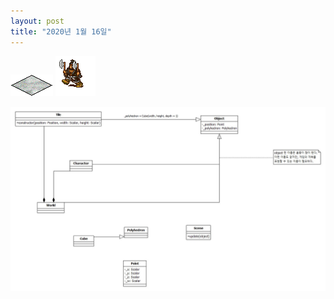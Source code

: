 ```yaml
---
layout: post
title: "2020년 1월 16일"
---
```


<script type="text/javascript">
  class Resources {
    constructor() {
      this.objects_ = {};
    }
    image(name) {
      return this.objects_[name];
    }
    download(name, url) {
      return new Promise((resolve, reject) => {
        let xhr = new XMLHttpRequest();
        xhr.open('GET', url, true);
        xhr.responseType = 'blob';
        xhr.onload = () => {
          if(xhr.status === 200)
          {
            let blob = xhr.response;
            let image = new Image();
            image.src = URL.createObjectURL(blob);
            image.onload = () => {
              this.objects_[name] = image;
              resolve(this.objects_[name]);
            };
          }
        };
        xhr.onerror = () => { reject(xhr.statusText); };
        xhr.send();
      });
    }
  }

  class Tile
  {
    constructor() {
      this.image_ = null;
    }
    set image(o) {
      this.image_ = o;
    }
  }

  class World
  {
    constructor() {
      this.width_ = 16;
      this.height_ = 16;
      this.tiles_ = [];
      for(let y = 0; y < this.height_; y++) {
        this.tiles_.push([]);
        for(let x = 0; x < this.width_; x++) {
          this.tiles_[y].push(new Tile());
        }
      }
      console.log(this.tiles_);
    }

    initialize(resources) {
      return new Promise((resolve, reject) => {
        for(let y = 0; y < this.height_; y++) {
          this.tiles_.push([]);
          for(let x = 0; x < this.width_; x++) {
            console.log(resources);
            console.log(this.tiles_[y][x]);
            this.tiles_[y][x].image = resources.image('snow');
          }
        }
        resolve();
      });
    }
  }

  class Scene
  {
    draw(o) {
      return new Promise((resolve, reject) => {
        console.log('draw => ' + o);
        resolve();
      });
    }
  }
  let world = new World();
  let scene = new Scene();

  // World
    // Tile
  // Scene
  // Resource

  let resources = new Resources();
  resources.download('snow', '/assets/images/game/snow.png')
              .then(() => resources.download('character', '/assets/images/game/character.png'))
              .then(() => resources.download('character.move', '/assets/images/game/character.move.png'))
              .then(() => world.initialize(resources))
              .then(() => scene.draw(world));

//  scene.draw(world);
</script>

 <canvas id="suho" width="600" height="480"></canvas>

 ![image](/assets/images/game/snow.png) ![character move](/assets/images/game/character.move.png)

 <script type="text/javascript">
  // create world

  let canvas = document.getElementById("suho");
  let context = canvas.getContext('2d');

  let background = null;
  let character = [null, null];

  function snow()
  {
    var xhr = new XMLHttpRequest();

    xhr.open('GET', '/assets/images/game/snow.png', true);
    xhr.responseType = 'blob';
    xhr.onload = function(e) {
      if (this.status == 200) {
        var blob = this.response;
        let canvas = document.getElementById("suho");
        let context = canvas.getContext('2d');
        var image = new Image();
        image.src = URL.createObjectURL(blob);
        image.onload = () => {
          background = image;

        };
      }
    };
    xhr.send();
  }

  function character_normal() {
    var xhr = new XMLHttpRequest();

    xhr.open('GET', '/assets/images/game/character.png', true);
    xhr.responseType = 'blob';
    xhr.onload = function(e) {
      if (this.status == 200) {
        var blob = this.response;

        var image = new Image();
        image.src = URL.createObjectURL(blob);
        image.onload = () => {
          character[0] = image;
          // context.drawImage(image, 0  + 64,  0 + 32);
        };
      }
    };
    xhr.send();
  }

  function character_move() {
    var xhr = new XMLHttpRequest();

    xhr.open('GET', '/assets/images/game/character.move.png', true);
    xhr.responseType = 'blob';
    xhr.onload = function(e) {
      if (this.status == 200) {
        var blob = this.response;

        var image = new Image();
        image.src = URL.createObjectURL(blob);
        image.onload = () => {
          character[1] = image;
          // context.drawImage(image, 0  + 64,  0 + 32);
        };
      }
    };
    xhr.send();
  }
  character_normal();
  character_move();
  snow();

  let i = 0;

  function draw() {
    let canvas = document.getElementById("suho");
    let context = canvas.getContext('2d');
    if(background)
    {
      for(let i  = 0; i<8; i++)
      {
        for(let j = 0; j < 8; j++)
        {
          context.drawImage(background, 0  + 64 * j,  0 + 32 * i);
          context.drawImage(background, 32 + 64 * j, 16 + 32 * i);            
        }
      }
    }
    if(character) {
      if(character[0] && character[1])
      {

        context.drawImage(character[i % character.length], 0  + 64,  0 + 32);
      }
    }
  }

  function repeat() {
    draw();
    i = i + 1;
    setTimeout(() => {
      repeat();
    }, 1000);
  }
  repeat();


 </script>


![class diagram](assets\images\ClassDiagram1.jpg)
